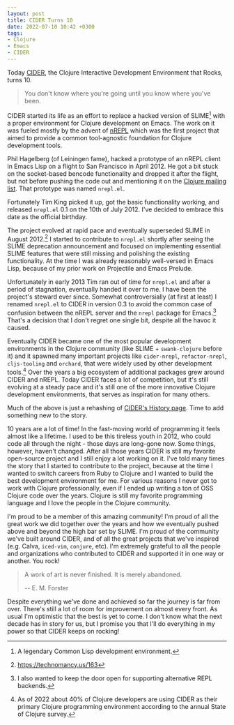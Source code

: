 ```yaml
---
layout: post
title: CIDER Turns 10
date: 2022-07-10 10:42 +0300
tags:
- Clojure
- Emacs
- CIDER
---
```


Today [CIDER](https://cider.mx), the Clojure Interactive Development Environment that Rocks, turns 10.

> You don't know where you're going until you know where you've been.

CIDER started its life as an effort to replace a hacked version of SLIME[^1] with
a proper environment for Clojure development on Emacs. The work on it was
fueled mostly by the advent of [nREPL](https://nrepl.org) which was the first project that aimed to
provide a common tool-agnostic foundation for Clojure development tools.

Phil Hagelberg (of Leiningen fame),
hacked a prototype of an nREPL client in Emacs Lisp on a flight to
San Francisco in April 2012.  He got a bit stuck on the socket-based bencode
functionality and dropped it after the flight, but not before pushing
the code out and mentioning it on the [Clojure mailing list](http://groups.google.com/group/clojure/browse_thread/thread/2bd91de7dca55ca4). That prototype was named
`nrepl.el`.

Fortunately Tim King picked it up, got the basic functionality working, and released `nrepl.el` 0.1 on the 10th of July 2012.
I've decided to embrace this date as the official birthday.

The project evolved at rapid pace and eventually superseded SLIME in August 2012.[^2]
I started to contribute to `nrepl.el` shortly after seeing the SLIME deprecation announcement and focused on implementing
essential SLIME features that were still missing and polishing the existing functionality. At the time I was already reasonably
well-versed in Emacs Lisp, because of my prior work on Projectile and Emacs Prelude.

Unfortunately in early 2013 Tim ran out of time for `nrepl.el` and after a period of stagnation, eventually handed it over to me. I have been the project's steward
ever since. Somewhat controversially (at first at least) I renamed `nrepl.el` to CIDER in version 0.3 to avoid the common case of confusion between
the nREPL server and the `nrepl` package for Emacs.[^3] That's a decision that I don't regret one single bit, despite all the havoc it caused.

Eventually CIDER became one of the most popular development environments in the Clojure community (like SLIME + `swank-clojure` before it) and it spawned many
important projects like `cider-nrepl`, `refactor-nrepl`, `cljs-tooling` and `orchard`, that were widely used by other development tools.[^4]
Over the years a big ecosystem of additional packages grew around CIDER and nREPL. Today CIDER faces a lot of competition, but
it's still evolving at a steady pace and it's still one of the more innovative Clojure development environments,
that serves as inspiration for many others.

Much of the above is just a rehashing of [CIDER's History page](https://docs.cider.mx/cider/about/history.html). Time to add something
new to the story.

10 years are a lot of time! In the fast-moving world of programming it feels
almost like a lifetime. I used to be this tireless youth in 2012, who could code
all through the night - those days are long-gone now. Some things, however,
haven't changed.  After all those years CIDER is still my favorite open-source
project and I still enjoy a lot working on it. I've told many times the story
that I started to contribute to the project, because at the time I wanted to
switch careers from Ruby to Clojure and I wanted to build the best development
environment for me. For various reasons I never got to work with Clojure
professionally, even if I ended up writing a ton of OSS Clojure code over the
years. Clojure is still my favorite programming language and I love the people
in the Clojure community.

I'm proud to be a member of this amazing community!
I'm proud of all the great work we did together over the years and how we eventually pushed above and beyond the high bar set by SLIME. I'm proud
of the community we've built around CIDER, and of all the great projects that we've inspired (e.g. Calva, `iced-vim`, `conjure`, etc). I'm extremely grateful
to all the people and organizations who contributed to CIDER and supported it in one way or another. You rock!

> A work of art is never finished. It is merely abandoned.
>
> -- E. M. Forster

Despite everything we've done and achieved so far the journey is far from over. There's still a lot of room for improvement on almost every front. As usual I'm optimistic that the best is yet to come. I don't know what the next decade has in story for us, but I promise you that I'll do everything in my power so that CIDER keeps on rocking!

[^1]: A legendary Common Lisp development environment.
[^2]: <https://technomancy.us/163>
[^3]: I also wanted to keep the door open for supporting alternative REPL backends.
[^4]: As of 2022 about 40% of Clojure developers are using CIDER as their primary Clojure programming environment according to the annual State of Clojure survey.
